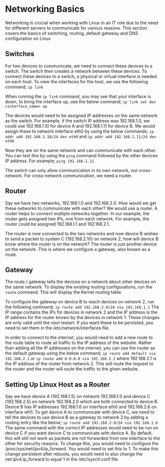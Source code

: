 # Networking Basics
Networking is crucial when working with Linux in an IT role due to the need for different servers to communicate for various reasons. This section covers the basics of switching, routing, default gatweay and DNS configuration on Linux

## Switches
For two devices to communicate, we need to connect these devices to a switch. The switch then creates a network between these devices. To connect these devices to a switch, a physical or virtual interface is needed on each host. To view the interfaces for the host, we use the following command;
`ip link`

When running the `ip link` command, you may see that your interface is down, to bring the interface up, use the below command;
`ip link set dev <interface_name> up`

The devices would need to be assigned IP addresses on the same network as the switch. For example, if the switch IP address was 192.168.1.0, we could use 192.168.1.10 for device A and 192.168.1.11 for device B. We would assign these to network interface eth0 by using the below commands;
`ip addr add 192.168.1.10/24 dev eth0` and `ip addr add 192.168.1.11/24 dev eth0`

Now they are on the same network and can communicate with each other. You can test this by using the `ping` command followed by the other devices IP address. For example;
`ping 192.168.1.11`

The switch can only allow communication in its own network, not cross-network. For cross-network communication, we need a router.

## Router
Say we have two networks, 192.168.1.0 and 192.168.2.0. How would we get these networks to communicate with each other? We would use a router. A router helps to connect multiple networks together. In our example, the router gets assigned two IPs, one from each network. For example, the router could be assigned 192.168.1.1 and 192.168.2.1. 

The router is now connected to the two networks and now device B wishes to send a packet to system C (192.168.2.10) on network 2, how will device B know where the router is on the network? The router is just another device on the network. This is where we configure a gateway, also known as a route.

## Gateway
The route / gateway tells the devices on a network about other devices on the same network. To display the existing routing configurations, run the `route` command. This will display the Kernel routing table.

To configure the gateway on device B to reach devices on network 2, run the following command;
`ip route add 192.168.2.0/24 via 192.168.1.1`
The IP range contains the IPs for devices in network 2 and the IP address is the IP address for the router known by the devices in network 1. These changes are only valid until the next restart. If you want these to be persisted, you need to set them in the /etc/network/interfaces file.

In order to connect to the internet, you would need to add a new route to the route table to route all traffic to the IP address of the website. Rather than adding all the IP addresses on the internet, you can use the router as the default gateway using the below command;
`ip route add default via 192.168.2.1` or `ip route add 0.0.0.0 via 192.168.2.1`
where 192.168.2.1 is the IP address of the router from network 2. This will route the request to the router and the router will route the traffic to the given website.

## Setting Up Linux Host as a Router
Say we have device A (192.168.1.5) on network 192.168.1.0 and device C (192.168.2.5) on network 192.168.2.0 which are both connected to device B. Device B has IP addresses 192.168.1.6 on interface eth0 and 192.168.2.6 on interface eth1. To get device A to communicate with device C, we need to tell the devices to use device B as a gateway to network 2 by adding a routing entry like the below;
`ip route add 192.168.2.0/24 via 192.168.1.6`
The same command with the correct IP addresses would need to be run on device C if you want device C to communicate with device A. By default, this will still not work as packets are not forwarded from one interface to the other for security reasons. To change this, you would need to configure the /proc/sys/net/ipv4/ip_forward. You would need to set this to 1. To make this change persistent after reboots, you would need to also change the net.ipv4.ip_forward to equal 1 in the /etc/sysctl.conf file.
